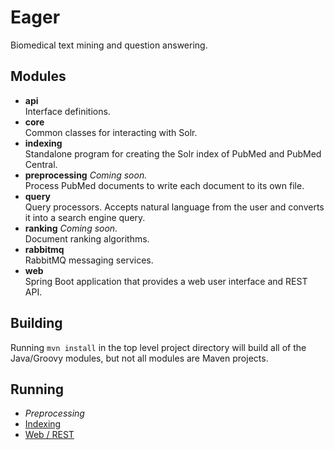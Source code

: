 # Eager
Biomedical text mining and question answering.

## Modules

- **api**<br/>Interface definitions.
- **core**<br/>Common classes for interacting with Solr.
- **indexing**<br/>Standalone program for creating the Solr index of PubMed and PubMed Central.
- **preprocessing** *Coming soon.*<br/>Process PubMed documents to write each document to its own file.
- **query**<br/>Query processors.  Accepts natural language from the user and converts it into a search engine query.
- **ranking** *Coming soon.*<br/>Document ranking algorithms.
- **rabbitmq**<br/>RabbitMQ messaging services.
- **web**<br/>Spring Boot application that provides a web user interface and REST API.

## Building

Running `mvn install` in the top level project directory will build all of the Java/Groovy modules, but not all modules are Maven projects.

## Running

- *Preprocessing*
- [Indexing](indexing/README.md) 
- [Web / REST](web/README.html)
